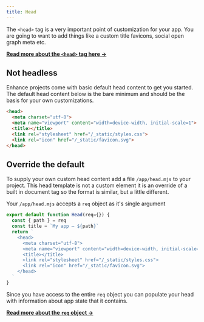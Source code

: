 ```yaml
---
title: Head
---
```


The `<head>` tag is a very important point of customization for your app. You are going to want to add things like a custom title favicons, social open graph meta etc.

<doc-callout level="none" mark="💀">

**[Read more about the `<head>` tag here →](https://developer.mozilla.org/en-US/docs/Learn/HTML/Introduction_to_HTML/The_head_metadata_in_HTML)**

</doc-callout>

## Not headless

Enhance projects come with basic default head content to get you started.  
The default head content below is the bare minimum and should be the basis for your own customizations.

```html
<head>
  <meta charset="utf-8">
  <meta name="viewport" content="width=device-width, initial-scale=1">
  <title></title>
  <link rel="stylesheet" href="/_static/styles.css">
  <link rel="icon" href="/_static/favicon.svg">
</head>
```

## Override the default

To supply your own custom head content add a file `/app/head.mjs` to your project.
This head template is not a custom element it is an override of a built in document tag so the format is similar, but a little different.

Your `/app/head.mjs` accepts a `req` object as it's single argument

```javascript
export default function Head(req={}) {
  const { path } = req
  const title = `My app — ${path}`
  return `
    <head>
      <meta charset="utf-8">
      <meta name="viewport" content="width=device-width, initial-scale=1">
      <title></title>
      <link rel="stylesheet" href="/_static/styles.css">
      <link rel="icon" href="/_static/favicon.svg">
    </head>
  `
}
```

Since you have access to the entire `req` object you can populate your head with information about app state that it contains.

<doc-callout level="none" mark="🚏">

**[Read more about the `req` object →](/docs/learn/practices/api-routes)**

</doc-callout>
